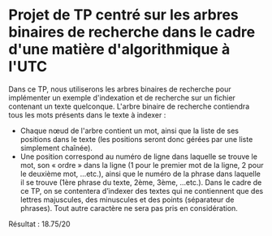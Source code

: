 ﻿# Projet de TP centré sur les arbres binaires de recherche dans le cadre d'une matière d'algorithmique à l'UTC

Dans ce TP, nous utiliserons les arbres binaires de recherche pour implémenter un exemple d'indexation et de recherche sur un fichier contenant un texte quelconque.
L'arbre binaire de recherche contiendra tous les mots présents dans le texte à indexer :
* Chaque nœud de l'arbre contient un mot, ainsi que la liste de ses positions dans le texte (les positions seront donc gérées par une liste simplement chaînée).
* Une position correspond au numéro de ligne dans laquelle se trouve le mot, son « ordre » dans la ligne (1 pour le premier mot de la ligne, 2 pour le deuxième mot, …etc.), ainsi que le numéro de la phrase dans laquelle il se trouve (1ère phrase du texte, 2ème, 3ème, …etc.).
Dans le cadre de ce TP, on se contentera d’indexer des textes qui ne contiennent que des lettres majuscules, des minuscules et des points (séparateur de phrases). Tout autre caractère ne sera pas pris en considération.

Résultat : 18.75/20
